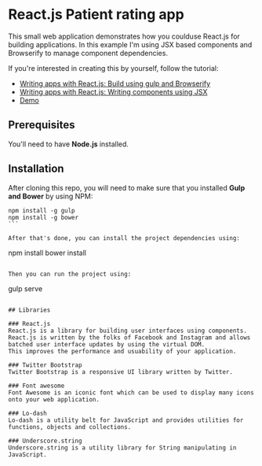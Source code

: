 # React.js Patient rating app
This small web application demonstrates how you coulduse React.js for building applications. In this example I'm using JSX based components and Browserify to manage component dependencies.

If you're interested in creating this by yourself, follow the tutorial:
- [Writing apps with React.js: Build using gulp and Browserify](http://g00glen00b.be/reactjs-gulp-browserify/)
- [Writing apps with React.js: Writing components using JSX](http://g00glen00b.be/reactjs-jsx/)
- [Demo](http://patient-rate-mvc.github.io/react-patient-rate/)

## Prerequisites
You'll need to have **Node.js** installed.

## Installation
After cloning this repo, you will need to make sure that you installed **Gulp and Bower** by using NPM:
````
npm install -g gulp
npm install -g bower
```

After that's done, you can install the project dependencies using:
````
npm install
bower install
```

Then you can run the project using:
````
gulp serve
```

## Libraries

### React.js
React.js is a library for building user interfaces using components. React.js is written by the folks of Facebook and Instagram and allows batched user interface updates by using the virtual DOM.
This improves the performance and usuability of your application.

### Twitter Bootstrap
Twitter Bootstrap is a responsive UI library written by Twitter.

### Font awesome
Font Awesome is an iconic font which can be used to display many icons onto your web application.

### Lo-dash
Lo-dash is a utility belt for JavaScript and provides utilities for functions, objects and collections.

### Underscore.string
Underscore.string is a utility library for String manipulating in JavaScript.

